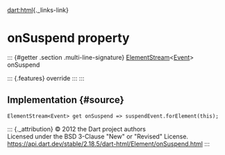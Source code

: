 [dart:html](../../dart-html/dart-html-library){._links-link}

onSuspend property
==================

::: {#getter .section .multi-line-signature}
[ElementStream](../elementstream-class)\<[Event](../event-class)\>
onSuspend

::: {.features}
override
:::
:::

Implementation {#source}
--------------

``` {.language-dart data-language="dart"}
ElementStream<Event> get onSuspend => suspendEvent.forElement(this);
```

::: {._attribution}
© 2012 the Dart project authors\
Licensed under the BSD 3-Clause \"New\" or \"Revised\" License.\
<https://api.dart.dev/stable/2.18.5/dart-html/Element/onSuspend.html>
:::
